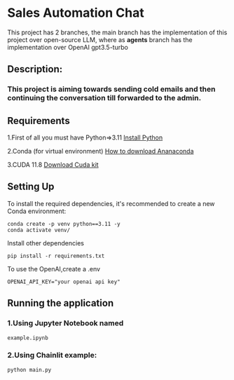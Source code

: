 # Sales Automation Chat

This project has 2 branches, the main branch has the implementation of this project over open-source LLM, where as
**agents** branch has the implementation over OpenAI gpt3.5-turbo

## Description:

### This project is aiming towards sending cold emails and then continuing the conversation till forwarded to the admin.

## Requirements

1.First of all you must have Python=>3.11 [Install Python](https://www.python.org/downloads/)

2.Conda (for virtual environment) [How to download Ananaconda](https://www.anaconda.com/download)

3.CUDA 11.8 [Download Cuda kit](https://developer.nvidia.com/cuda-11-8-0-download-archive)

## Setting Up

To install the required dependencies, it's recommended to create a new Conda environment:

```
conda create -p venv python==3.11 -y
conda activate venv/
```

Install other dependencies

```
pip install -r requirements.txt
```

To use the OpenAI,create a .env

```commandline
OPENAI_API_KEY="your openai api key"
```

## Running the application

### 1.Using Jupyter Notebook named

```commandline
example.ipynb
```

### 2.Using Chainlit example:

```commandline
python main.py
```

